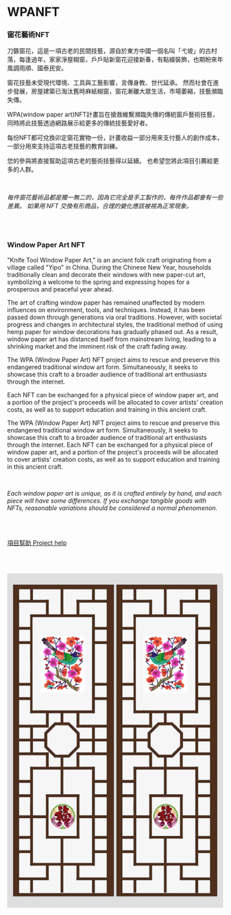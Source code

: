 <h1>WPANFT</h1>
<h3>窗花藝術NFT</h3>

<p>刀鏃窗花，這是一項古老的民間技藝，源自於東方中國一個名叫「弋坡」的古村落，每逢過年，家家淨屋糊窗，戶戶貼新窗花迎接新春，有點綴裝飾，也期盼來年風調雨順、國泰民安。</p>
<p>窗花技藝未受現代環境、工具與工藝影響，言傳身教、世代延承。 然而社會在進步發展，房屋建築已淘汰舊時麻紙糊窗，窗花漸離大眾生活，市場萎縮，技藝瀕臨失傳。</p>
<p>WPA(window paper art)NFT計畫旨在搶救維繫瀕臨失傳的傳統窗戶藝術技藝，同時將此技藝透過網路展示給更多的傳統技藝愛好者。</p>
<p>每份NFT都可兌換卯定窗花實物一份，計畫收益一部分用來支付藝人的創作成本，一部分用來支持這項古老技藝的教育訓練。</p>
<p>您的參與將直接幫助這項古老的藝術技藝得以延續。 也希望您將此項目引薦給更多的人群。</p>

<br/>
<p><i>每件窗花藝術品都是獨一無二的，因為它完全是手工製作的，每件作品都會有一些差異。 如果用 NFT 交換有形商品，合理的變化應該被視為正常現象。</i></p>
<br/><br/>
<h3>Window Paper Art NFT</h3>
<p>"Knife Tool Window Paper Art," is an ancient folk craft originating from a village called "Yipo" in China. During the Chinese New Year, households traditionally clean and decorate their windows with new paper-cut art, symbolizing a welcome to the spring and expressing hopes for a prosperous and peaceful year ahead.</p>
<p>The art of crafting window paper has remained unaffected by modern influences on environment, tools, and techniques. Instead, it has been passed down through generations via oral traditions. However, with societal progress and changes in architectural styles, the traditional method of using hemp paper for window decorations has gradually phased out. As a result, window paper art has distanced itself from mainstream living, leading to a shrinking market and the imminent risk of the craft fading away.</p>
<p>The WPA (Window Paper Art) NFT project aims to rescue and preserve this endangered traditional window art form. Simultaneously, it seeks to showcase this craft to a broader audience of traditional art enthusiasts through the internet. </p>
<p>Each NFT can be exchanged for a physical piece of window paper art, and a portion of the project's proceeds will be allocated to cover artists' creation costs, as well as to support education and training in this ancient craft.</p>
<p>The WPA (Window Paper Art) NFT project aims to rescue and preserve this endangered traditional window art form. Simultaneously, it seeks to showcase this craft to a broader audience of traditional art enthusiasts through the internet. Each NFT can be exchanged for a physical piece of window paper art, and a portion of the project's proceeds will be allocated to cover artists' creation costs, as well as to support education and training in this ancient craft.</p>

<br/>
<p><i>Each window paper art is unique, as it is crafted entirely by hand, and each piece will have some differences. If you exchange tangible goods with NFTs, reasonable variations should be considered a normal phenomenon.</i></p>

<br/><br/>

[項目幫助 Project help](https://t.me/+_VhIfDLxnSw4NmM1)

<br/><br/>
<p align="center">
  <img src="public/images/water.jpg">
</p>

<!--
**WPANFT/WPANFT** is a ✨ _special_ ✨ repository because its `README.md` (this file) appears on your GitHub profile.

Here are some ideas to get you started:

- 🔭 I’m currently working on ...
- 🌱 I’m currently learning ...
- 👯 I’m looking to collaborate on ...
- 🤔 I’m looking for help with ...
- 💬 Ask me about ...
- 📫 How to reach me: ...
- 😄 Pronouns: ...
- ⚡ Fun fact: ...
-->
